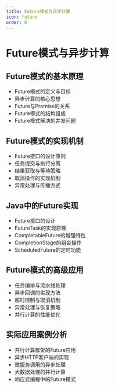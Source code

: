 ```yaml
---
title: Future模式与异步计算
icon: future
order: 6
---
```


# Future模式与异步计算

## Future模式的基本原理

- Future模式的定义与目标
- 异步计算的核心思想
- Future与Promise的关系
- Future模式的结构组成
- Future模式解决的并发问题

## Future模式的实现机制

- Future接口的设计原则
- 任务提交与执行分离
- 结果获取与等待策略
- 取消操作的实现机制
- 异常处理与传播方式

## Java中的Future实现

- Future接口的设计
- FutureTask的实现原理
- CompletableFuture的增强特性
- CompletionStage的组合操作
- ScheduledFuture的定时功能

## Future模式的高级应用

- 任务编排与流水线处理
- 异步回调的实现方法
- 超时控制与取消机制
- 异常处理与恢复策略
- 并行计算的性能优化

## 实际应用案例分析

- 并行计算框架的Future应用
- 异步HTTP客户端的实现
- 微服务调用的异步处理
- 大数据处理的并行计算
- 响应式编程中的Future模式
